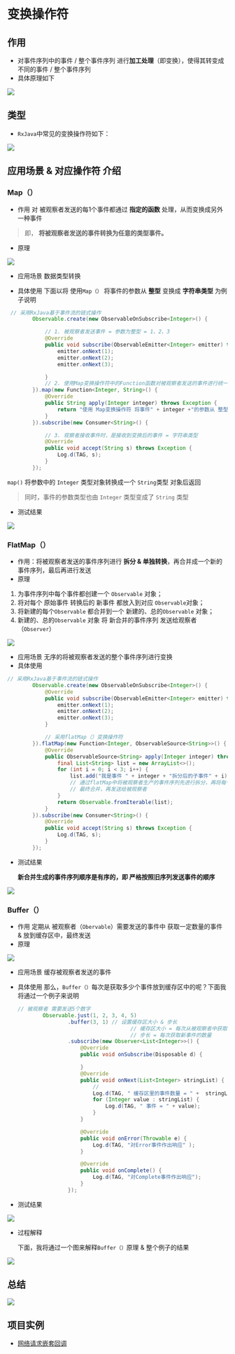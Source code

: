# 变换操作符

## 作用

- 对事件序列中的事件 / 整个事件序列 进行**加工处理**（即变换），使得其转变成不同的事件 / 整个事件序列
- 具体原理如下

![](./img/变换操作符原理.png)

## 类型

- `RxJava`中常见的变换操作符如下：

![](./img/常见的变换操作符.webp)

## 应用场景 & 对应操作符 介绍

### Map（）

- 作用
  对 被观察者发送的每1个事件都通过 **指定的函数** 处理，从而变换成另外一种事件

> 即， **将被观察者发送的事件转换为任意的类型事件。**

- 原理

![](./img/Map原理.png)

- 应用场景
  数据类型转换

- 具体使用
  下面以将 使用`Map（）` 将事件的参数从 **整型** 变换成 **字符串类型** 为例子说明

```java
 // 采用RxJava基于事件流的链式操作
        Observable.create(new ObservableOnSubscribe<Integer>() {

            // 1. 被观察者发送事件 = 参数为整型 = 1、2、3
            @Override
            public void subscribe(ObservableEmitter<Integer> emitter) throws Exception {
                emitter.onNext(1);
                emitter.onNext(2);
                emitter.onNext(3);

            }
            // 2. 使用Map变换操作符中的Function函数对被观察者发送的事件进行统一变换：整型变换成字符串类型
        }).map(new Function<Integer, String>() {
            @Override
            public String apply(Integer integer) throws Exception {
                return "使用 Map变换操作符 将事件" + integer +"的参数从 整型"+integer + " 变换成 字符串类型" + integer ;
            }
        }).subscribe(new Consumer<String>() {

            // 3. 观察者接收事件时，是接收到变换后的事件 = 字符串类型
            @Override
            public void accept(String s) throws Exception {
                Log.d(TAG, s);
            }
        });
```

`map()` 将参数中的 `Integer` 类型对象转换成一个 `String`类型 对象后返回

> 同时，事件的参数类型也由 `Integer` 类型变成了 `String` 类型

- 测试结果

![](./img/Map结果.webp)

### FlatMap（）

- 作用：将被观察者发送的事件序列进行 **拆分  & 单独转换**，再合并成一个新的事件序列，最后再进行发送
- 原理

1. 为事件序列中每个事件都创建一个 `Observable` 对象；
2. 将对每个 原始事件 转换后的 新事件 都放入到对应 `Observable`对象；
3. 将新建的每个`Observable` 都合并到一个 新建的、总的`Observable` 对象；
4. 新建的、总的`Observable` 对象 将 新合并的事件序列 发送给观察者（`Observer`）

![](./img/FlatMap原理.png)

- 应用场景
  无序的将被观察者发送的整个事件序列进行变换
- 具体使用

```java
// 采用RxJava基于事件流的链式操作
        Observable.create(new ObservableOnSubscribe<Integer>() {
            @Override
            public void subscribe(ObservableEmitter<Integer> emitter) throws Exception {
                emitter.onNext(1);
                emitter.onNext(2);
                emitter.onNext(3);
            }

            // 采用flatMap（）变换操作符
        }).flatMap(new Function<Integer, ObservableSource<String>>() {
            @Override
            public ObservableSource<String> apply(Integer integer) throws Exception {
                final List<String> list = new ArrayList<>();
                for (int i = 0; i < 3; i++) {
                    list.add("我是事件 " + integer + "拆分后的子事件" + i);
                    // 通过flatMap中将被观察者生产的事件序列先进行拆分，再将每个事件转换为一个新的发送三个String事件
                    // 最终合并，再发送给被观察者
                }
                return Observable.fromIterable(list);
            }
        }).subscribe(new Consumer<String>() {
            @Override
            public void accept(String s) throws Exception {
                Log.d(TAG, s);
            }
        });
```

- 测试结果

  **新合并生成的事件序列顺序是有序的，即 严格按照旧序列发送事件的顺序**

![](./img/FlatMap结果.webp)

### Buffer（）

- 作用
  定期从 被观察者（`Obervable`）需要发送的事件中 获取一定数量的事件 & 放到缓存区中，最终发送
- 原理

![](./img/Buffer原理.png)

- 应用场景
  缓存被观察者发送的事件

- 具体使用
  那么，`Buffer（）`每次是获取多少个事件放到缓存区中的呢？下面我将通过一个例子来说明

  ```java
  // 被观察者 需要发送5个数字
          Observable.just(1, 2, 3, 4, 5)
                  .buffer(3, 1) // 设置缓存区大小 & 步长
                                      // 缓存区大小 = 每次从被观察者中获取的事件数量
                                      // 步长 = 每次获取新事件的数量
                  .subscribe(new Observer<List<Integer>>() {
                      @Override
                      public void onSubscribe(Disposable d) {
  
                      }
                      @Override
                      public void onNext(List<Integer> stringList) {
                          //
                          Log.d(TAG, " 缓存区里的事件数量 = " +  stringList.size());
                          for (Integer value : stringList) {
                              Log.d(TAG, " 事件 = " + value);
                          }
                      }
  
                      @Override
                      public void onError(Throwable e) {
                          Log.d(TAG, "对Error事件作出响应" );
                      }
  
                      @Override
                      public void onComplete() {
                          Log.d(TAG, "对Complete事件作出响应");
                      }
                  });
  ```

- 测试结果

![](./img/Buffer结果.webp)

- 过程解释

  下面，我将通过一个图来解释`Buffer（）`原理 & 整个例子的结果

![](./img/Buffer过程.png)

## 总结

![](./img/变换操作符总结.webp)

## 项目实例

- [网络请求嵌套回调](https://www.jianshu.com/p/5f5d61f04f96)